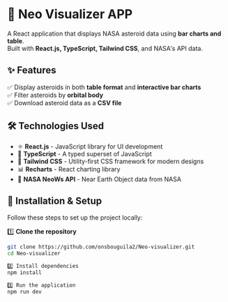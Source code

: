 # 🚀 Neo Visualizer APP  

A React application that displays NASA asteroid data using **bar charts and table**.  
Built with **React.js, TypeScript, Tailwind CSS**, and NASA's API data.

## ✨ Features  

✅ Display asteroids in both **table format** and **interactive bar charts**  
✅ Filter asteroids by **orbital body**  
✅ Download asteroid data as a **CSV file**  

## 🛠️ Technologies Used  

- ⚛️ **React.js** - JavaScript library for UI development  
- 📜 **TypeScript** - A typed superset of JavaScript  
- 🎨 **Tailwind CSS** - Utility-first CSS framework for modern designs  
- 📊 **Recharts** - React charting library  
- 🚀 **NASA NeoWs API** - Near Earth Object data from NASA  

## 🚀 Installation & Setup  

Follow these steps to set up the project locally:  

1️⃣ **Clone the repository**  
```sh
git clone https://github.com/onsbouguila2/Neo-visualizer.git  
cd Neo-visualizer  

2️⃣ Install dependencies
npm install

3️⃣ Run the application
npm run dev


